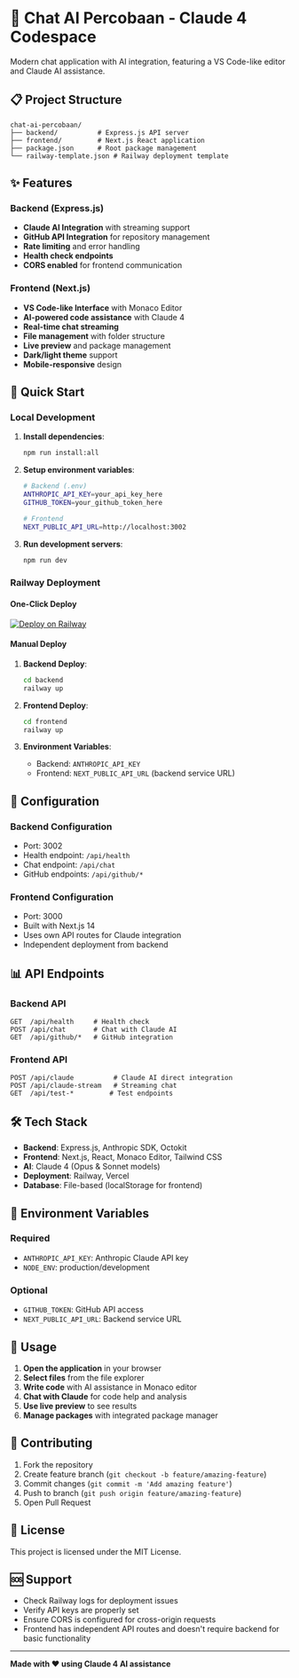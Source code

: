 # 🚀 Chat AI Percobaan - Claude 4 Codespace

Modern chat application with AI integration, featuring a VS Code-like editor and Claude AI assistance.

## 📋 Project Structure

```
chat-ai-percobaan/
├── backend/          # Express.js API server
├── frontend/         # Next.js React application
├── package.json      # Root package management
└── railway-template.json # Railway deployment template
```

## ✨ Features

### Backend (Express.js)
- **Claude AI Integration** with streaming support
- **GitHub API Integration** for repository management
- **Rate limiting** and error handling
- **Health check endpoints**
- **CORS enabled** for frontend communication

### Frontend (Next.js)
- **VS Code-like Interface** with Monaco Editor
- **AI-powered code assistance** with Claude 4
- **Real-time chat streaming** 
- **File management** with folder structure
- **Live preview** and package management
- **Dark/light theme** support
- **Mobile-responsive** design

## 🚀 Quick Start

### Local Development

1. **Install dependencies**:
   ```bash
   npm run install:all
   ```

2. **Setup environment variables**:
   ```bash
   # Backend (.env)
   ANTHROPIC_API_KEY=your_api_key_here
   GITHUB_TOKEN=your_github_token_here
   
   # Frontend
   NEXT_PUBLIC_API_URL=http://localhost:3002
   ```

3. **Run development servers**:
   ```bash
   npm run dev
   ```

### Railway Deployment

#### One-Click Deploy
[![Deploy on Railway](https://railway.app/button.svg)](https://railway.app/template/your-template-id)

#### Manual Deploy
1. **Backend Deploy**:
   ```bash
   cd backend
   railway up
   ```

2. **Frontend Deploy**:
   ```bash
   cd frontend  
   railway up
   ```

3. **Environment Variables**:
   - Backend: `ANTHROPIC_API_KEY`
   - Frontend: `NEXT_PUBLIC_API_URL` (backend service URL)

## 🔧 Configuration

### Backend Configuration
- Port: 3002
- Health endpoint: `/api/health`
- Chat endpoint: `/api/chat`
- GitHub endpoints: `/api/github/*`

### Frontend Configuration  
- Port: 3000
- Built with Next.js 14
- Uses own API routes for Claude integration
- Independent deployment from backend

## 📊 API Endpoints

### Backend API
```
GET  /api/health     # Health check
POST /api/chat       # Chat with Claude AI
GET  /api/github/*   # GitHub integration
```

### Frontend API
```
POST /api/claude          # Claude AI direct integration
POST /api/claude-stream   # Streaming chat
GET  /api/test-*         # Test endpoints
```

## 🛠️ Tech Stack

- **Backend**: Express.js, Anthropic SDK, Octokit
- **Frontend**: Next.js, React, Monaco Editor, Tailwind CSS
- **AI**: Claude 4 (Opus & Sonnet models)
- **Deployment**: Railway, Vercel
- **Database**: File-based (localStorage for frontend)

## 🔐 Environment Variables

### Required
- `ANTHROPIC_API_KEY`: Anthropic Claude API key
- `NODE_ENV`: production/development

### Optional  
- `GITHUB_TOKEN`: GitHub API access
- `NEXT_PUBLIC_API_URL`: Backend service URL

## 📱 Usage

1. **Open the application** in your browser
2. **Select files** from the file explorer
3. **Write code** with AI assistance in Monaco editor
4. **Chat with Claude** for code help and analysis
5. **Use live preview** to see results
6. **Manage packages** with integrated package manager

## 🤝 Contributing

1. Fork the repository
2. Create feature branch (`git checkout -b feature/amazing-feature`)
3. Commit changes (`git commit -m 'Add amazing feature'`)
4. Push to branch (`git push origin feature/amazing-feature`)
5. Open Pull Request

## 📄 License

This project is licensed under the MIT License.

## 🆘 Support

- Check Railway logs for deployment issues
- Verify API keys are properly set
- Ensure CORS is configured for cross-origin requests
- Frontend has independent API routes and doesn't require backend for basic functionality

---

**Made with ❤️ using Claude 4 AI assistance**